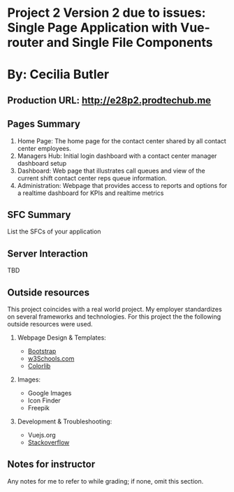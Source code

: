# Project 2 Version 2 due to issues:  Single Page Application with Vue-router and Single File Components
# By: Cecilia Butler

## Production URL: http://e28p2.prodtechub.me

## Pages Summary

 1. Home Page:  The home page for the contact center shared by all contact center employees.
 2. Managers Hub:   Initial login dashboard with a contact center manager dashboard setup
 3. Dashboard:  Web page that illustrates call queues and view of the current shift contact center reps queue information.
 4. Administration:  Webpage that provides access to reports and options for a realtime dashboard for KPIs and realtime metrics
 
## SFC Summary
List the SFCs of your application

## Server Interaction
TBD

## Outside resources
This project coincides with a real world project.  My employer standardizes on several frameworks and technologies.  For this project the the following outside resources were used.  
1. Webpage Design & Templates: 
	- [Bootstrap](https://getbootstrap.com/)
	- [w3Schools.com](https://www.w3schools.com/Css/css_rwd_templates.asp) 
	- [Colorlib](https://colorlib.com/wp/vuejs-templates/)

2. Images: 
	- Google Images
	- Icon Finder
	- Freepik
3. Development & Troubleshooting: 
	- Vuejs.org
	- [Stackoverflow](https://stackoverflow.com/)


## Notes for instructor
Any notes for me to refer to while grading; if none, omit this section.